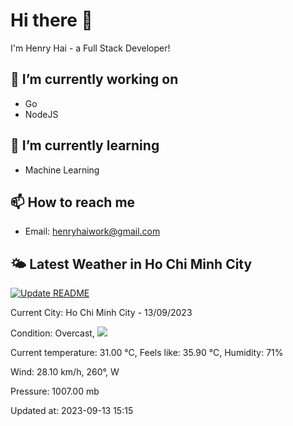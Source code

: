 # Hi there 👋

I'm Henry Hai - a Full Stack Developer!

## 🔭 I’m currently working on

- Go
- NodeJS

## 🌱 I’m currently learning

- Machine Learning

## 📫 How to reach me

- Email: <henryhaiwork@gmail.com>

## 🌤️ Latest Weather in Ho Chi Minh City
[![Update README](https://github.com/henry0hai/henry0hai/actions/workflows/udpateReadme.yml/badge.svg)](https://github.com/henry0hai/henry0hai/actions/workflows/udpateReadme.yml)
<!-- WEATHER:START -->Current City: Ho Chi Minh City - 13/09/2023

Condition: Overcast, <img src="https://cdn.weatherapi.com/weather/64x64/day/122.png"/>

Current temperature: 31.00 °C, Feels like: 35.90 °C, Humidity: 71%

Wind: 28.10 km/h, 260°, W

Pressure: 1007.00 mb

Updated at: 2023-09-13 15:15<!-- WEATHER:END -->
